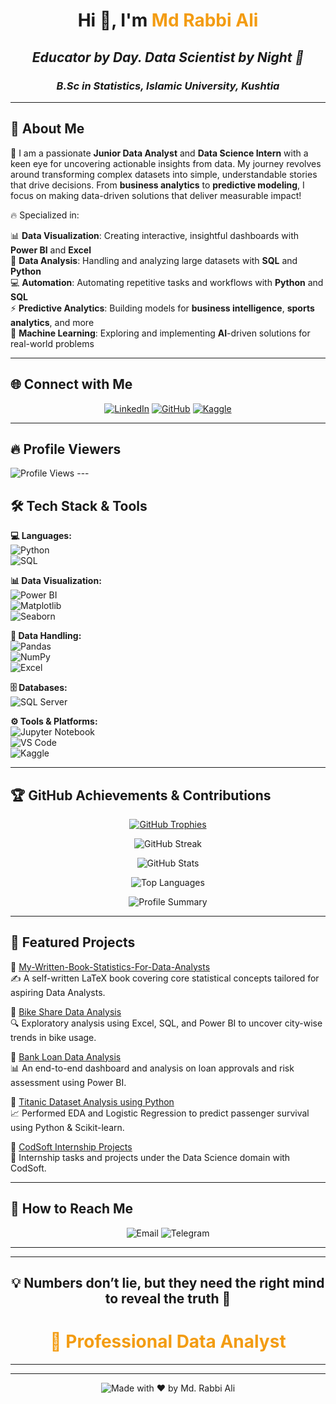 
  <h1 align="center">Hi 👋, I'm <span style="color:#f39c12;">Md Rabbi Ali</span></h1>
<h2 align="center"><i>Educator by Day. Data Scientist by Night 🌙</i></h2>
<h3 align="center"><i>B.Sc in Statistics, Islamic University, Kushtia</i></h3>


---
## 🚀 About Me  
🎯 I am a passionate **Junior Data Analyst** and **Data Science Intern** with a keen eye for uncovering actionable insights from data. My journey revolves around transforming complex datasets into simple, understandable stories that drive decisions. From **business analytics** to **predictive modeling**, I focus on making data-driven solutions that deliver measurable impact!

🔥 Specialized in:

📊 **Data Visualization**: Creating interactive, insightful dashboards with **Power BI** and **Excel**  
📝 **Data Analysis**: Handling and analyzing large datasets with **SQL** and **Python**  
💻 **Automation**: Automating repetitive tasks and workflows with **Python** and **SQL**  
⚡ **Predictive Analytics**: Building models for **business intelligence**, **sports analytics**, and more  
🧠 **Machine Learning**: Exploring and implementing **AI**-driven solutions for real-world problems

---

## 🌐 Connect with Me  
<p align="center">
  <a href="https://linkedin.com/in/rabbitheanalyst"><img src="https://img.shields.io/badge/LinkedIn-0A66C2?style=for-the-badge&logo=linkedin&logoColor=white" alt="LinkedIn"></a>
  <a href="https://github.com/RabbiTheAnalyst"><img src="https://img.shields.io/badge/GitHub-181717?style=for-the-badge&logo=github&logoColor=white" alt="GitHub"></a>
  <a href="https://www.kaggle.com/mdrabbiali"><img src="https://img.shields.io/badge/Kaggle-20BEFF?style=for-the-badge&logo=kaggle&logoColor=white" alt="Kaggle"></a>
</p>

---



## 🔥 Profile Viewers 
<img src="https://komarev.com/ghpvc/?username=RabbiTheAnalyst&label=Profile%20Views&style=for-the-badge&color=2ECC71" alt="Profile Views"/> 
---

## 🛠 Tech Stack & Tools

**💻 Languages:**  
![Python](https://img.shields.io/badge/Python-3776AB?style=for-the-badge&logo=python&logoColor=white)  
![SQL](https://img.shields.io/badge/SQL-4479A1?style=for-the-badge&logo=mysql&logoColor=white)

**📊 Data Visualization:**  
![Power BI](https://img.shields.io/badge/Power%20BI-F2C811?style=for-the-badge&logo=powerbi&logoColor=black)  
![Matplotlib](https://img.shields.io/badge/Matplotlib-003366?style=for-the-badge&logo=matplotlib&logoColor=white)  
![Seaborn](https://img.shields.io/badge/Seaborn-1F77B4?style=for-the-badge&logo=seaborn&logoColor=white)

**📂 Data Handling:**  
![Pandas](https://img.shields.io/badge/Pandas-150458?style=for-the-badge&logo=pandas&logoColor=white)  
![NumPy](https://img.shields.io/badge/NumPy-013243?style=for-the-badge&logo=numpy&logoColor=white)  
![Excel](https://img.shields.io/badge/Excel-217346?style=for-the-badge&logo=microsoft-excel&logoColor=white)

**🗄️ Databases:**  
![SQL Server](https://img.shields.io/badge/SQL%20Server-CC2927?style=for-the-badge&logo=microsoftsqlserver&logoColor=white)

**⚙️ Tools & Platforms:**  
![Jupyter Notebook](https://img.shields.io/badge/Jupyter%20Notebook-F37626?style=for-the-badge&logo=jupyter&logoColor=white)  
![VS Code](https://img.shields.io/badge/VS%20Code-007ACC?style=for-the-badge&logo=visualstudiocode&logoColor=white)  
![Kaggle](https://img.shields.io/badge/Kaggle-20BEFF?style=for-the-badge&logo=kaggle&logoColor=white)
 

--- 
## 🏆 GitHub Achievements & Contributions
<p align="center">
  <a href="https://github.com/ryo-ma/github-profile-trophy">
    <img src="https://github-profile-trophy.vercel.app/?username=RabbiTheAnalyst&theme=algolia&margin-w=15&margin-h=15" alt="GitHub Trophies" />
  </a>
</p>

<p align="center">
  <img src="https://github-readme-streak-stats.herokuapp.com/?user=RabbiTheAnalyst&theme=dark&hide_border=true&date_format=M%20j%2C%20Y" alt="GitHub Streak" />
</p>

<p align="center">
  <img src="https://github-readme-stats.vercel.app/api?username=RabbiTheAnalyst&show_icons=true&theme=tokyonight&hide=contribs,prs&include_all_commits=true" alt="GitHub Stats" />
</p>

<p align="center">
  <img src="https://github-readme-stats.vercel.app/api/top-langs/?username=RabbiTheAnalyst&layout=compact&theme=tokyonight&hide_border=true" alt="Top Languages" />
</p>

<p align="center">
  <img src="https://github-profile-summary-cards.vercel.app/api/cards/profile-details?username=RabbiTheAnalyst&theme=tokyonight" alt="Profile Summary" />
</p>


---

## 📂 Featured Projects  

📘 [My-Written-Book-Statistics-For-Data-Analysts](https://github.com/RabbiTheAnalyst/My-Written-Book-Statistics-For-Data-Analysts/blob/main/Stat-Book-for-Data-Analyst%20.pdf)  
✍️ A self-written LaTeX book covering core statistical concepts tailored for aspiring Data Analysts.

🚴 [Bike Share Data Analysis](https://github.com/RabbiTheAnalyst/Bike-Share-Data-Analysis)  
🔍 Exploratory analysis using Excel, SQL, and Power BI to uncover city-wise trends in bike usage.

🏦 [Bank Loan Data Analysis](https://github.com/RabbiTheAnalyst/-Bank-Loan-Data-Analysis-)  
📊 An end-to-end dashboard and analysis on loan approvals and risk assessment using Power BI.

🚢 [Titanic Dataset Analysis using Python](https://www.kaggle.com/code/mdrabbiali/titanic-dataset-eda-logistic-regression)  
📈 Performed EDA and Logistic Regression to predict passenger survival using Python & Scikit-learn.

💼 [CodSoft Internship Projects](https://github.com/RabbiTheAnalyst/CODSOFT)  
🚀 Internship tasks and projects under the Data Science domain with CodSoft.


--- 

## 📩 How to Reach Me    
<p align="center">
  <a href="mailto:rabbi.stat.iu@gmail.com" style="text-decoration: none;">
    <img src="https://img.shields.io/badge/Email-just%20send%20me%20an%20email-1E90FF?style=for-the-badge&logo=gmail&logoColor=white" alt="Email" />
  </a>
  <a href="https://t.me/Rabbi_Bhai" style="text-decoration: none;">
    <img src="https://img.shields.io/badge/Telegram-just%20send%20me%20a%20message-1E90FF?style=for-the-badge&logo=telegram&logoColor=white" alt="Telegram" />
  </a>
</p>  

---  

---  



<h2 align="center">💡 Numbers don’t lie, but they need the right mind to reveal the truth 🌙</h2>

<h1 align="center" style="color:#f39c12;">💼 Professional Data Analyst</h1>  

---  
---

<p align="center">
  <img src="https://img.shields.io/badge/Made%20with%20❤️%20by-Md. Rabbi Ali-red?style=for-the-badge" alt="Made with ❤️ by Md. Rabbi Ali">
</p>
